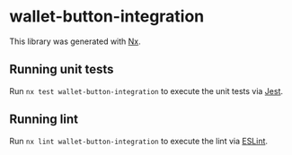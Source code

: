 # wallet-button-integration

This library was generated with [Nx](https://nx.dev).

## Running unit tests

Run `nx test wallet-button-integration` to execute the unit tests via [Jest](https://jestjs.io).

## Running lint

Run `nx lint wallet-button-integration` to execute the lint via [ESLint](https://eslint.org/).
